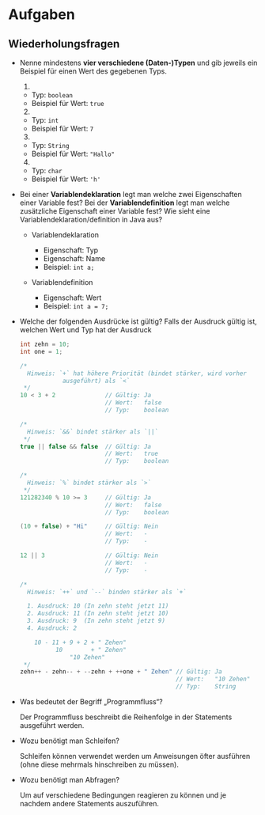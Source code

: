 # Aufgaben

## Wiederholungsfragen

- Nenne mindestens **vier verschiedene (Daten-)Typen** und gib jeweils ein Beispiel für einen Wert des gegebenen Typs.

  1.
    - Typ: `boolean`
    - Beispiel für Wert: `true`

  2.
    - Typ: `int`
    - Beispiel für Wert: `7`

  3.
    - Typ: `String`
    - Beispiel für Wert: `"Hallo"`
  4.
    - Typ: `char`
    - Beispiel für Wert: `'h'`

- Bei einer **Variablendeklaration** legt man welche zwei Eigenschaften einer Variable fest? Bei der **Variablendefinition** legt man welche zusätzliche Eigenschaft einer Variable fest? Wie sieht eine Variablendeklaration/definition in Java aus?

  - Variablendeklaration
    - Eigenschaft: Typ
    - Eigenschaft: Name
    - Beispiel: `int a;`

  - Variablendefinition
    - Eigenschaft: Wert
    - Beispiel: `int a = 7;`

- Welche der folgenden Ausdrücke ist gültig? Falls der Ausdruck gültig ist, welchen Wert und Typ hat der Ausdruck

  ```java
  int zehn = 10;
  int one = 1;

  /*
    Hinweis: `+` hat höhere Priorität (bindet stärker, wird vorher
              ausgeführt) als `<`
   */
  10 < 3 + 2              // Gültig: Ja
                          // Wert:   false
                          // Typ:    boolean

  /*
    Hinweis: `&&` bindet stärker als `||`
   */
  true || false && false  // Gültig: Ja
                          // Wert:   true
                          // Typ:    boolean

  /*
    Hinweis: `%` bindet stärker als `>`
   */
  121282340 % 10 >= 3     // Gültig: Ja
                          // Wert:   false
                          // Typ:    boolean

  (10 + false) + "Hi"     // Gültig: Nein
                          // Wert:   -
                          // Typ:    -

  12 || 3                 // Gültig: Nein
                          // Wert:   -
                          // Typ:    -

  /*
    Hinweis: `++` und `--` binden stärker als `+`

    1. Ausdruck: 10 (In zehn steht jetzt 11)
    2. Ausdruck: 11 (In zehn steht jetzt 10)
    3. Ausdruck: 9  (In zehn steht jetzt 9)
    4. Ausdruck: 2

      10 - 11 + 9 + 2 + " Zehen"
            10        + " Zehen"
                "10 Zehen"
   */
  zehn++ - zehn-- + --zehn + ++one + " Zehen" // Gültig: Ja
                                              // Wert:   "10 Zehen"
                                              // Typ:    String
  ```

- Was bedeutet der Begriff „Programmfluss“?

   Der Programmfluss beschreibt die Reihenfolge in der Statements ausgeführt werden.

- Wozu benötigt man Schleifen?

   Schleifen können verwendet werden um Anweisungen öfter ausführen (ohne diese mehrmals hinschreiben zu müssen).

- Wozu benötigt man Abfragen?

   Um auf verschiedene Bedingungen reagieren zu können und je nachdem andere Statements auszuführen.
